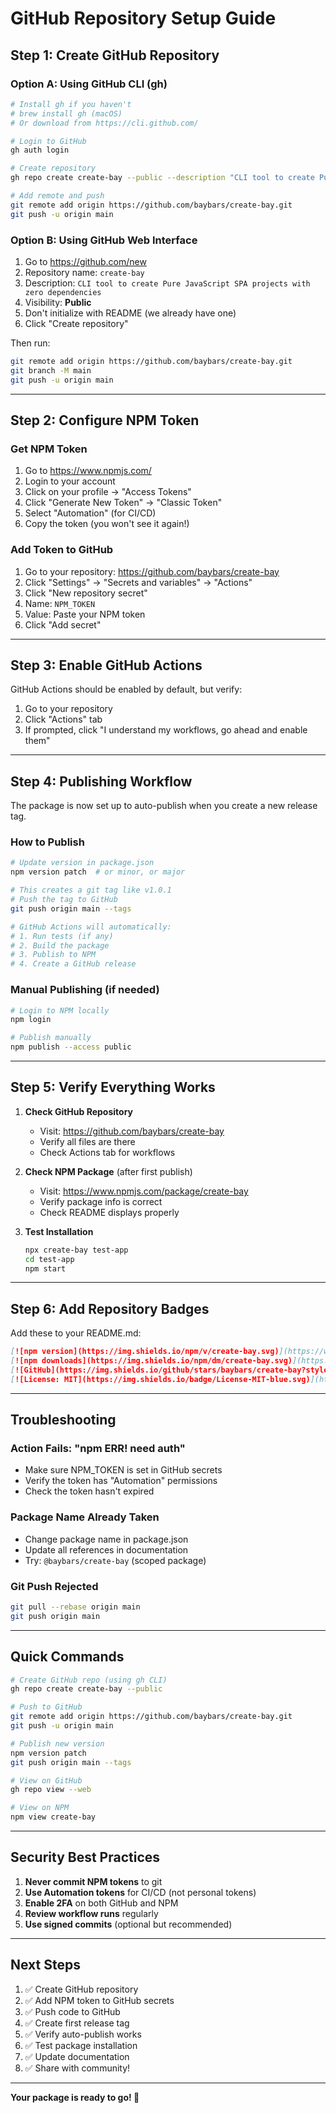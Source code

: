 # GitHub Repository Setup Guide

## Step 1: Create GitHub Repository

### Option A: Using GitHub CLI (gh)

```bash
# Install gh if you haven't
# brew install gh (macOS)
# Or download from https://cli.github.com/

# Login to GitHub
gh auth login

# Create repository
gh repo create create-bay --public --description "CLI tool to create Pure JavaScript SPA projects with zero dependencies"

# Add remote and push
git remote add origin https://github.com/baybars/create-bay.git
git push -u origin main
```

### Option B: Using GitHub Web Interface

1. Go to https://github.com/new
2. Repository name: `create-bay`
3. Description: `CLI tool to create Pure JavaScript SPA projects with zero dependencies`
4. Visibility: **Public**
5. Don't initialize with README (we already have one)
6. Click "Create repository"

Then run:
```bash
git remote add origin https://github.com/baybars/create-bay.git
git branch -M main
git push -u origin main
```

---

## Step 2: Configure NPM Token

### Get NPM Token

1. Go to https://www.npmjs.com/
2. Login to your account
3. Click on your profile → "Access Tokens"
4. Click "Generate New Token" → "Classic Token"
5. Select "Automation" (for CI/CD)
6. Copy the token (you won't see it again!)

### Add Token to GitHub

1. Go to your repository: https://github.com/baybars/create-bay
2. Click "Settings" → "Secrets and variables" → "Actions"
3. Click "New repository secret"
4. Name: `NPM_TOKEN`
5. Value: Paste your NPM token
6. Click "Add secret"

---

## Step 3: Enable GitHub Actions

GitHub Actions should be enabled by default, but verify:

1. Go to your repository
2. Click "Actions" tab
3. If prompted, click "I understand my workflows, go ahead and enable them"

---

## Step 4: Publishing Workflow

The package is now set up to auto-publish when you create a new release tag.

### How to Publish

```bash
# Update version in package.json
npm version patch  # or minor, or major

# This creates a git tag like v1.0.1
# Push the tag to GitHub
git push origin main --tags

# GitHub Actions will automatically:
# 1. Run tests (if any)
# 2. Build the package
# 3. Publish to NPM
# 4. Create a GitHub release
```

### Manual Publishing (if needed)

```bash
# Login to NPM locally
npm login

# Publish manually
npm publish --access public
```

---

## Step 5: Verify Everything Works

1. **Check GitHub Repository**
   - Visit: https://github.com/baybars/create-bay
   - Verify all files are there
   - Check Actions tab for workflows

2. **Check NPM Package** (after first publish)
   - Visit: https://www.npmjs.com/package/create-bay
   - Verify package info is correct
   - Check README displays properly

3. **Test Installation**
   ```bash
   npx create-bay test-app
   cd test-app
   npm start
   ```

---

## Step 6: Add Repository Badges

Add these to your README.md:

```markdown
[![npm version](https://img.shields.io/npm/v/create-bay.svg)](https://www.npmjs.com/package/create-bay)
[![npm downloads](https://img.shields.io/npm/dm/create-bay.svg)](https://www.npmjs.com/package/create-bay)
[![GitHub](https://img.shields.io/github/stars/baybars/create-bay?style=social)](https://github.com/baybars/create-bay)
[![License: MIT](https://img.shields.io/badge/License-MIT-blue.svg)](https://opensource.org/licenses/MIT)
```

---

## Troubleshooting

### Action Fails: "npm ERR! need auth"

- Make sure NPM_TOKEN is set in GitHub secrets
- Verify the token has "Automation" permissions
- Check the token hasn't expired

### Package Name Already Taken

- Change package name in package.json
- Update all references in documentation
- Try: `@baybars/create-bay` (scoped package)

### Git Push Rejected

```bash
git pull --rebase origin main
git push origin main
```

---

## Quick Commands

```bash
# Create GitHub repo (using gh CLI)
gh repo create create-bay --public

# Push to GitHub
git remote add origin https://github.com/baybars/create-bay.git
git push -u origin main

# Publish new version
npm version patch
git push origin main --tags

# View on GitHub
gh repo view --web

# View on NPM
npm view create-bay
```

---

## Security Best Practices

1. **Never commit NPM tokens** to git
2. **Use Automation tokens** for CI/CD (not personal tokens)
3. **Enable 2FA** on both GitHub and NPM
4. **Review workflow runs** regularly
5. **Use signed commits** (optional but recommended)

---

## Next Steps

1. ✅ Create GitHub repository
2. ✅ Add NPM token to GitHub secrets
3. ✅ Push code to GitHub
4. ✅ Create first release tag
5. ✅ Verify auto-publish works
6. ✅ Test package installation
7. ✅ Update documentation
8. ✅ Share with community!

---

**Your package is ready to go! 🚀**
